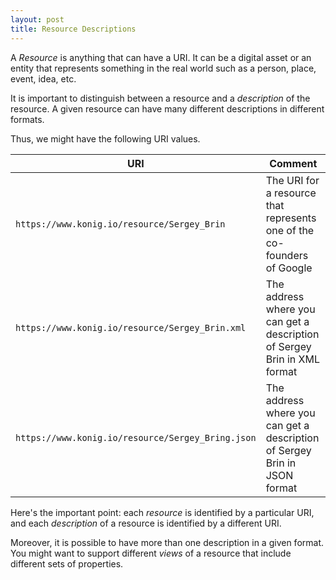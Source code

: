 ```yaml
---
layout: post
title: Resource Descriptions
---
```


A *Resource* is anything that can have a URI.  It can be a digital asset or an entity that
represents something in the real world such as a person, place, event, idea, etc. 

It is important to distinguish between a resource and a *description* of the resource. A
given resource can have many different descriptions in different formats. 

Thus, we might have the following URI values.


| URI                                                             | Comment                                                                   |
|-----------------------------------------------------------------|---------------------------------------------------------------------------|
| `https://www.konig.io/resource/Sergey_Brin`         | The URI for a resource that represents one of the co-founders of Google   |
| `https://www.konig.io/resource/Sergey_Brin.xml`    | The address where you can get a description of Sergey Brin in XML format  |
| `https://www.konig.io/resource/Sergey_Bring.json` | The address where you can get a description of Sergey Brin in JSON format |

Here's the important point: each *resource* is identified by a particular URI, and each
*description* of a resource is identified by a different URI.

Moreover, it is possible to have more than one description in a given format.  You might want to
support different *views* of a resource that include different sets of properties.  



